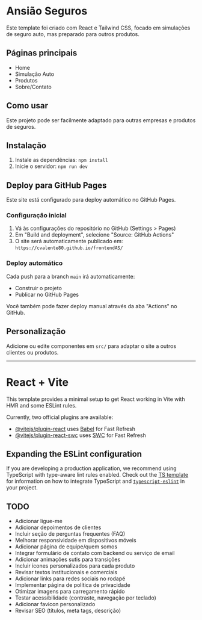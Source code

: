 # Ansião Seguros

Este template foi criado com React e Tailwind CSS, focado em simulações de seguro auto, mas preparado para outros produtos.

## Páginas principais
- Home
- Simulação Auto
- Produtos
- Sobre/Contato

## Como usar
Este projeto pode ser facilmente adaptado para outras empresas e produtos de seguros.

## Instalação
1. Instale as dependências: `npm install`
2. Inicie o servidor: `npm run dev`

## Deploy para GitHub Pages

Este site está configurado para deploy automático no GitHub Pages.

### Configuração inicial

1. Vá às configurações do repositório no GitHub (Settings > Pages)
2. Em "Build and deployment", selecione "Source: GitHub Actions"
3. O site será automaticamente publicado em: `https://cvalente80.github.io/frontendAS/`

### Deploy automático

Cada push para a branch `main` irá automaticamente:
- Construir o projeto
- Publicar no GitHub Pages

Você também pode fazer deploy manual através da aba "Actions" no GitHub.

## Personalização
Adicione ou edite componentes em `src/` para adaptar o site a outros clientes ou produtos.

---

# React + Vite

This template provides a minimal setup to get React working in Vite with HMR and some ESLint rules.

Currently, two official plugins are available:

- [@vitejs/plugin-react](https://github.com/vitejs/vite-plugin-react/blob/main/packages/plugin-react) uses [Babel](https://babeljs.io/) for Fast Refresh
- [@vitejs/plugin-react-swc](https://github.com/vitejs/vite-plugin-react/blob/main/packages/plugin-react-swc) uses [SWC](https://swc.rs/) for Fast Refresh

## Expanding the ESLint configuration

If you are developing a production application, we recommend using TypeScript with type-aware lint rules enabled. Check out the [TS template](https://github.com/vitejs/vite/tree/main/packages/create-vite/template-react-ts) for information on how to integrate TypeScript and [`typescript-eslint`](https://typescript-eslint.io) in your project.

## TODO

- Adicionar ligue-me
- Adicionar depoimentos de clientes
- Incluir seção de perguntas frequentes (FAQ)
- Melhorar responsividade em dispositivos móveis
- Adicionar página de equipe/quem somos
- Integrar formulário de contato com backend ou serviço de email
- Adicionar animações sutis para transições
- Incluir ícones personalizados para cada produto
- Revisar textos institucionais e comerciais
- Adicionar links para redes sociais no rodapé
- Implementar página de política de privacidade
- Otimizar imagens para carregamento rápido
- Testar acessibilidade (contraste, navegação por teclado)
- Adicionar favicon personalizado
- Revisar SEO (títulos, meta tags, descrição)
